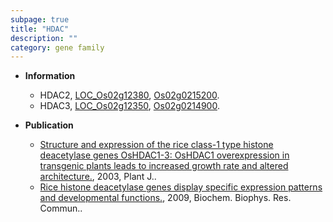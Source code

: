 ```yaml
---
subpage: true
title: "HDAC"
description: ""
category: gene family
---
```


* **Information**  
    + HDAC2, [LOC_Os02g12380](http://rice.plantbiology.msu.edu/cgi-bin/ORF_infopage.cgi?orf=LOC_Os02g12380), [Os02g0215200](http://rapdb.dna.affrc.go.jp/viewer/gbrowse_details/irgsp1?name=Os02g0215200).
    + HDAC3, [LOC_Os02g12350](http://rice.plantbiology.msu.edu/cgi-bin/ORF_infopage.cgi?orf=LOC_Os02g12350), [Os02g0214900](http://rapdb.dna.affrc.go.jp/viewer/gbrowse_details/irgsp1?name=Os02g0214900).

* **Publication**  
    + [Structure and expression of the rice class-1 type histone deacetylase genes OsHDAC1-3: OsHDAC1 overexpression in transgenic plants leads to increased growth rate and altered architecture.](http://www.ncbi.nlm.nih.gov/pubmed?term=Structure+and+expression+of+the+rice+class-1+type+histone+deacetylase+genes+OsHDAC1-3:+OsHDAC1+overexpression+in+transgenic+plants+leads+to+increased+growth+rate+and+altered+architecture.%5BTitle%5D), 2003, Plant J..
    + [Rice histone deacetylase genes display specific expression patterns and developmental functions.](http://www.ncbi.nlm.nih.gov/pubmed?term=Rice+histone+deacetylase+genes+display+specific+expression+patterns+and+developmental+functions.%5BTitle%5D), 2009, Biochem. Biophys. Res. Commun..


